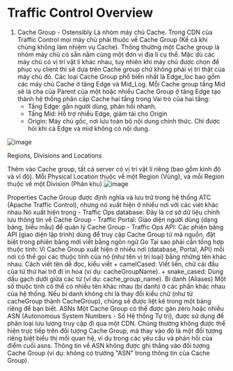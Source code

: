 # Traffic Control Overview
1. Cache Group - Ostensibly
  Là nhóm máy chủ Cache. Trong CDN của Traffic Control  mọi máy chủ phải thuộc về Cache Group (Kể cả khi chúng không làm nhiệm vụ Cache). Thông thường một Cache group là nhóm máy chủ có sẵn nằm cùng một đơn vị địa lí cụ thể.
Mặc dù các máy chủ có vị trí vật lí khác nhau, tuy nhiên khi máy chủ được chọn để phục vụ client thì sẽ dựa trên Cache group chứ không phải vị trí thật của máy chủ đó.
  Các loại Cache Group phổ biến nhất là Edge_loc bao gồm các máy chủ Cache ở tâng Edge và Mid_Log. Mỗi Cache group tầng Mid sẽ là cha của Parent của một hoặc nhiều Cache Group ở tâng Edge tạo thành hệ thống phân cấp Cache hai tầng trong
  Vai trò của hai tầng:
    + Tầng Edge: gần người dùng, phản hồi nhanh.
    + Tầng Mid: Hỗ trợ nhiều Edge, giảm tải cho Origin
    + Origin: Máy chủ gốc, nơi lưu toàn bộ nội dung chính thức. Chỉ được hỏi khi cả Edge và mid không có nội dung.

 ![image](https://github.com/user-attachments/assets/765b0b9f-2457-4c12-bcee-3846c5c3ea43)

 Regions, Divisions and Locations

  Thêm vào Cache group, tất cả server có vị trí vật lí riêng (bao gồm kinh độ và vĩ độ). Mỗi Physical Location thuộc về một Region (Vùng), và mỗi Region thuộc về một Division (Phân khu)
  ![image](https://github.com/user-attachments/assets/840d7117-0f68-4fd0-9792-fba1df2723e7)

Properties
  Cache Group được định nghĩa và lưu trữ trong hệ thống ATC (Apache Traffic Control), nhưng nó xuất hiện ở nhiều nơi với các viét khác nhau
  Nó xuất hiện trọng
    - Traffic Ops database: Đây là cơ sở dữ liệu chính lưu thông tin về Cache Group
    - Traffic Portal: Giao diện người dùng (dạng bảng, biểu mẫu) để quản lý Cache Group
    - Traffic Ops API: Các phiên bảng API (giao diện lập trình) dùng để truy cập Cache Group từ mã nguồn, đặt biệt trong phiên bảng mới viết bằng ngôn ngữ Go
    Tại sao phải cần tổng hợp thuộc tính: Vì Cache Group xuất hiện ở nhiều nơi (database, Portal, API) mỗi nơi có thể gọi các thuộc tính của nó (như tên vị trí loại) bằng những tên khác nhau.
    Cách viết tên dễ đọc, kiểu viết
      + camelCased: Viết liền, chữ cái đầu của từ thứ hai trở đi in hoa (ví dụ: cacheGroupName).
      + snake_cased: Dùng dấu gạch dưới giữa các từ (ví dụ: cache_group_name).
    Bí danh (Aliases)
      Một số thuộc tính có thể có nhiều tên khác nhau (bí danh) ở các phần khác nhau của hệ thống.
Nếu bí danh không chỉ là thay đổi kiểu chữ (như từ cacheGroup thành CacheGroup), chúng sẽ được liệt kê trong một bảng riêng để bạn biết.
ASNs 
  Một Cache Group có thể được gán zéro hoặc nhiều ASN (Autonomous System Numbers - Số Hệ thống Tự trị), được sử dụng để phân loại lưu lượng truy cập đi qua một CDN. Chúng thường không được thể hiện trực tiếp trên đối tượng Cache Group, mà thay vào đó là một đối tượng riêng biệt biểu thị mối quan hệ, ví dụ trong các yêu cầu và phản hồi của điểm cuối asns.
  Thông tin về ASN không được ghi thẳng vào đối tượng Cache Group (ví dụ: không có trường "ASN" trong thông tin của Cache Group).
  

 
 
